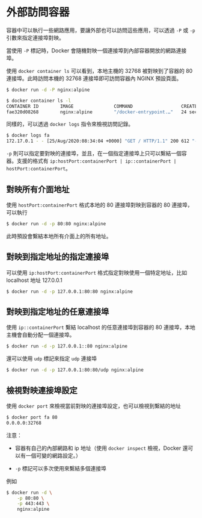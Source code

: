 # 外部訪問容器

容器中可以執行一些網路應用，要讓外部也可以訪問這些應用，可以透過 `-P` 或 `-p` 引數來指定連接埠對映。

當使用 `-P` 標記時，Docker 會隨機對映一個連接埠到內部容器開放的網路連接埠。

使用 `docker container ls` 可以看到，本地主機的 32768 被對映到了容器的 80 連接埠。此時訪問本機的 32768 連接埠即可訪問容器內 NGINX 預設頁面。

```bash
$ docker run -d -P nginx:alpine

$ docker container ls -l
CONTAINER ID        IMAGE               COMMAND                  CREATED             STATUS              PORTS                   NAMES
fae320d08268        nginx:alpine        "/docker-entrypoint.…"   24 seconds ago      Up 20 seconds       0.0.0.0:32768->80/tcp   bold_mcnulty
```

同樣的，可以透過 `docker logs` 指令來檢視訪問記錄。

```bash
$ docker logs fa
172.17.0.1 - - [25/Aug/2020:08:34:04 +0000] "GET / HTTP/1.1" 200 612 "-" "Mozilla/5.0 (Windows NT 10.0; Win64; x64; rv:80.0) Gecko/20100101 Firefox/80.0" "-"
```

`-p` 則可以指定要對映的連接埠，並且，在一個指定連接埠上只可以繫結一個容器。支援的格式有 `ip:hostPort:containerPort | ip::containerPort | hostPort:containerPort`。

## 對映所有介面地址

使用 `hostPort:containerPort` 格式本地的 80 連接埠對映到容器的 80 連接埠，可以執行

```bash
$ docker run -d -p 80:80 nginx:alpine
```

此時預設會繫結本地所有介面上的所有地址。

## 對映到指定地址的指定連接埠

可以使用 `ip:hostPort:containerPort` 格式指定對映使用一個特定地址，比如 localhost 地址 127.0.0.1

```bash
$ docker run -d -p 127.0.0.1:80:80 nginx:alpine
```

## 對映到指定地址的任意連接埠

使用 `ip::containerPort` 繫結 localhost 的任意連接埠到容器的 80 連接埠，本地主機會自動分配一個連接埠。

```bash
$ docker run -d -p 127.0.0.1::80 nginx:alpine
```

還可以使用 `udp` 標記來指定 `udp` 連接埠

```bash
$ docker run -d -p 127.0.0.1:80:80/udp nginx:alpine
```

## 檢視對映連接埠設定

使用 `docker port` 來檢視當前對映的連接埠設定，也可以檢視到繫結的地址

```bash
$ docker port fa 80
0.0.0.0:32768
```

注意：
* 容器有自己的內部網路和 ip 地址（使用 `docker inspect` 檢視，Docker 還可以有一個可變的網路設定。）

* `-p` 標記可以多次使用來繫結多個連接埠

例如

```bash
$ docker run -d \
    -p 80:80 \
    -p 443:443 \
    nginx:alpine
```
